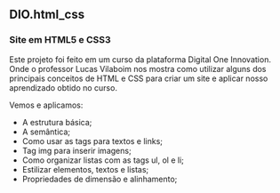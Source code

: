 ## DIO.html_css

### Site em HTML5 e CSS3

Este projeto foi feito em um curso da plataforma Digital One Innovation. Onde o professor Lucas Vilaboim nos mostra como utilizar alguns dos principais conceitos de HTML e CSS para criar um site e aplicar nosso aprendizado obtido no curso.

Vemos e aplicamos:

- A estrutura básica;
- A semântica;
- Como usar as tags para textos e links;
- Tag img para inserir imagens;
- Como organizar listas com as tags ul, ol e li;
- Estilizar elementos, textos e listas;
- Propriedades de dimensão e alinhamento;

